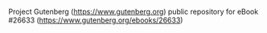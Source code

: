Project Gutenberg (https://www.gutenberg.org) public repository for eBook #26633 (https://www.gutenberg.org/ebooks/26633)

